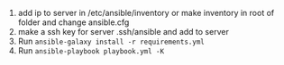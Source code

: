 1. add ip to server in /etc/ansible/inventory
   or make inventory in root of folder and change ansible.cfg   
2. make a ssh key for server .ssh/ansible and add to server  
3. Run `ansible-galaxy install -r requirements.yml`
4. Run `ansible-playbook playbook.yml -K`